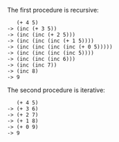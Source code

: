 The first procedure is recursive: 

	   (+ 4 5)
	-> (inc (+ 3 5))
	-> (inc (inc (+ 2 5)))
	-> (inc (inc (inc (+ 1 5))))
	-> (inc (inc (inc (inc (+ 0 5)))))
	-> (inc (inc (inc (inc 5))))
	-> (inc (inc (inc 6)))
	-> (inc (inc 7))
	-> (inc 8)
	-> 9

The second procedure is iterative:

	   (+ 4 5)
	-> (+ 3 6)
	-> (+ 2 7)
	-> (+ 1 8)
	-> (+ 0 9)
	-> 9
